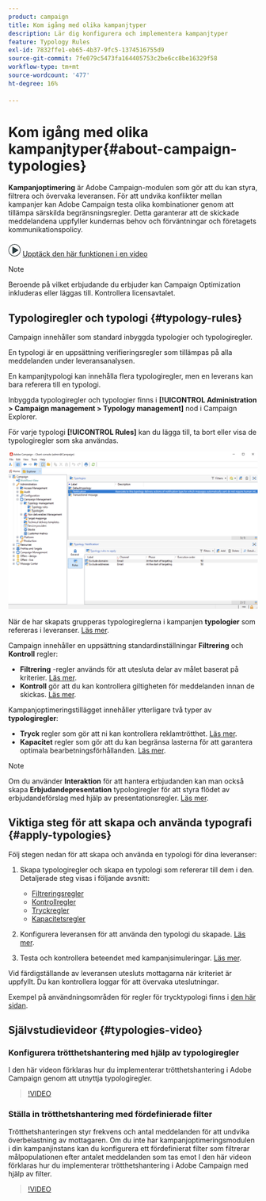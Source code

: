 ```yaml
---
product: campaign
title: Kom igång med olika kampanjtyper
description: Lär dig konfigurera och implementera kampanjtyper
feature: Typology Rules
exl-id: 7832ffe1-eb65-4b37-9fc5-1374516755d9
source-git-commit: 7fe079c5473fa164405753c2be6cc8be16329f58
workflow-type: tm+mt
source-wordcount: '477'
ht-degree: 16%

---
```


# Kom igång med olika kampanjtyper{#about-campaign-typologies}

**Kampanjoptimering** är Adobe Campaign-modulen som gör att du kan styra, filtrera och övervaka leveransen. För att undvika konflikter mellan kampanjer kan Adobe Campaign testa olika kombinationer genom att tillämpa särskilda begränsningsregler. Detta garanterar att de skickade meddelandena uppfyller kundernas behov och förväntningar och företagets kommunikationspolicy.

![](assets/do-not-localize/how-to-video.png) [Upptäck den här funktionen i en video](#typologies-video)

>[!NOTE]
>
>Beroende på vilket erbjudande du erbjuder kan Campaign Optimization inkluderas eller läggas till. Kontrollera licensavtalet.

## Typologiregler och typologi {#typology-rules}

Campaign innehåller som standard inbyggda typologier och typologiregler.

En typologi är en uppsättning verifieringsregler som tillämpas på alla meddelanden under leveransanalysen.

En kampanjtypologi kan innehålla flera typologiregler, men en leverans kan bara referera till en typologi.

Inbyggda typologiregler och typologier finns i **[!UICONTROL Administration > Campaign management > Typology management]** nod i Campaign Explorer.

För varje typologi **[!UICONTROL Rules]** kan du lägga till, ta bort eller visa de typologiregler som ska användas.

![](assets/campaign_opt_rules_tab.png)

När de har skapats grupperas typologireglerna i kampanjen **typologier** som refereras i leveranser. [Läs mer](#apply-typologies).


Campaign innehåller en uppsättning standardinställningar **Filtrering** och **Kontroll** regler:

* **Filtrering** -regler används för att utesluta delar av målet baserat på kriterier. [Läs mer](filtering-rules.md).
* **Kontroll** gör att du kan kontrollera giltigheten för meddelanden innan de skickas. [Läs mer](control-rules.md).

Kampanjoptimeringstillägget innehåller ytterligare två typer av **typologiregler**:

* **Tryck** regler som gör att ni kan kontrollera reklamtrötthet. [Läs mer](pressure-rules.md).
* **Kapacitet** regler som gör att du kan begränsa lasterna för att garantera optimala bearbetningsförhållanden. [Läs mer](consistency-rules.md#controlling-capacity).


>[!NOTE]
>
>Om du använder **Interaktion** för att hantera erbjudanden kan man också skapa **Erbjudandepresentation** typologiregler för att styra flödet av erbjudandeförslag med hjälp av presentationsregler. [Läs mer](../../v8/interaction/interaction-offer.md#offer-presentation).


## Viktiga steg för att skapa och använda typografi {#apply-typologies}

Följ stegen nedan för att skapa och använda en typologi för dina leveranser:

1. Skapa typologiregler och skapa en typologi som refererar till dem i den.
Detaljerade steg visas i följande avsnitt:

   * [Filtreringsregler](filtering-rules.md)
   * [Kontrollregler](control-rules.md)
   * [Tryckregler](pressure-rules.md)
   * [Kapacitetsregler](consistency-rules.md)

1. Konfigurera leveransen för att använda den typologi du skapade. [Läs mer](apply-rules.md#apply-a-typology-to-a-delivery).
1. Testa och kontrollera beteendet med kampanjsimuleringar. [Läs mer](campaign-simulations.md).

Vid färdigställande av leveransen utesluts mottagarna när kriteriet är uppfyllt. Du kan kontrollera loggar för att övervaka uteslutningar.

Exempel på användningsområden för regler för trycktypologi finns i [den här sidan](pressure-rules.md#use-cases-on-pressure-rules).

## Självstudievideor {#typologies-video}

### Konfigurera trötthetshantering med hjälp av typologiregler

I den här videon förklaras hur du implementerar trötthetshantering i Adobe Campaign genom att utnyttja typologiregler.

>[!VIDEO](https://video.tv.adobe.com/v/333787?quality=12)

### Ställa in trötthetshantering med fördefinierade filter

Trötthetshanteringen styr frekvens och antal meddelanden för att undvika överbelastning av mottagaren. Om du inte har kampanjoptimeringsmodulen i din kampanjinstans kan du konfigurera ett fördefinierat filter som filtrerar målpopulationen efter antalet meddelanden som tas emot I den här videon förklaras hur du implementerar trötthetshantering i Adobe Campaign med hjälp av filter.

>[!VIDEO](https://video.tv.adobe.com/v/333778?quality=12)
